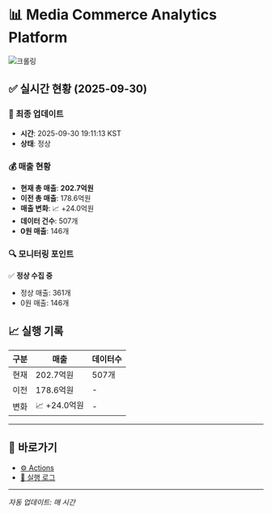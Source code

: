 # 📊 Media Commerce Analytics Platform

![크롤링](https://img.shields.io/badge/크롤링-정상-green)

## ✅ 실시간 현황 (2025-09-30)

### 📍 최종 업데이트
- **시간**: 2025-09-30 19:11:13 KST
- **상태**: 정상

### 💰 매출 현황
- **현재 총 매출**: **202.7억원**
- **이전 총 매출**: 178.6억원
- **매출 변화**: 📈 +24.0억원
- **데이터 건수**: 507개
- **0원 매출**: 146개

### 🔍 모니터링 포인트

✅ **정상 수집 중**
- 정상 매출: 361개
- 0원 매출: 146개


## 📈 실행 기록

| 구분 | 매출 | 데이터수 |
|------|------|----------|
| 현재 | 202.7억원 | 507개 |
| 이전 | 178.6억원 | - |
| 변화 | 📈 +24.0억원 | - |

---

## 🔗 바로가기

- [⚙️ Actions](../../actions)
- [📝 실행 로그](../../actions/workflows/daily_scraping.yml)

---

*자동 업데이트: 매 시간*
